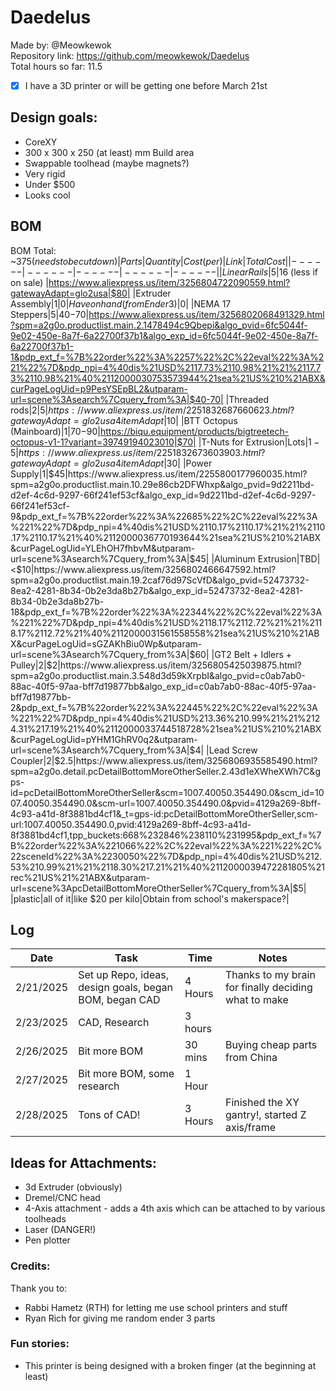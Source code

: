 # Daedelus

Made by: @Meowkewok  
Repository link: https://github.com/meowkewok/Daedelus  
Total hours so far: 11.5   

- [x] I have a 3D printer or will be getting one before March 21st

## Design goals: 
- CoreXY
- 300 x 300 x 250 (at least) mm Build area
- Swappable toolhead (maybe magnets?)
- Very rigid
- Under $500
- Looks cool

## BOM
BOM Total: ~$375 (needs to be cut down)
|Parts |Quantity |Cost (per) |Link  |Total Cost| 
|------|------|------|------|------|
|Linear Rails|5|$16 (less if on sale) |https://www.aliexpress.us/item/3256804722090559.html?gatewayAdapt=glo2usa|$80|
|Extruder Assembly|1|$0|Have on hand (from Ender 3)|$0|
|NEMA 17 Steppers|5|$40-$70|https://www.aliexpress.us/item/3256802068491329.html?spm=a2g0o.productlist.main.2.1478494c9Qbepi&algo_pvid=6fc5044f-9e02-450e-8a7f-6a22700f37b1&algo_exp_id=6fc5044f-9e02-450e-8a7f-6a22700f37b1-1&pdp_ext_f=%7B%22order%22%3A%2257%22%2C%22eval%22%3A%221%22%7D&pdp_npi=4%40dis%21USD%2117.73%2110.98%21%21%2117.73%2110.98%21%40%2112000030753573944%21sea%21US%210%21ABX&curPageLogUid=p9PesYSEpBL2&utparam-url=scene%3Asearch%7Cquery_from%3A|$40-70|
|Threaded rods|2|$5|https://www.aliexpress.us/item/2251832687660623.html?gatewayAdapt=glo2usa4itemAdapt|$10|
|BTT Octopus (Mainboard)|1|$70-$90|https://biqu.equipment/products/bigtreetech-octopus-v1-1?variant=39749194023010|$70|
|T-Nuts for Extrusion|Lots|$1-5|https://www.aliexpress.us/item/2251832673603903.html?gatewayAdapt=glo2usa4itemAdapt|$30|
|Power Supply|1|$45|https://www.aliexpress.us/item/2255800177960035.html?spm=a2g0o.productlist.main.10.29e86cb2DFWhxp&algo_pvid=9d2211bd-d2ef-4c6d-9297-66f241ef53cf&algo_exp_id=9d2211bd-d2ef-4c6d-9297-66f241ef53cf-9&pdp_ext_f=%7B%22order%22%3A%22685%22%2C%22eval%22%3A%221%22%7D&pdp_npi=4%40dis%21USD%2110.17%2110.17%21%21%2110.17%2110.17%21%40%2112000036770193644%21sea%21US%210%21ABX&curPageLogUid=YLEhOH7fhbvM&utparam-url=scene%3Asearch%7Cquery_from%3A|$45|
|Aluminum Extrusion|TBD|<$10|https://www.aliexpress.us/item/3256802466647592.html?spm=a2g0o.productlist.main.19.2caf76d97ScVfD&algo_pvid=52473732-8ea2-4281-8b34-0b2e3da8b27b&algo_exp_id=52473732-8ea2-4281-8b34-0b2e3da8b27b-18&pdp_ext_f=%7B%22order%22%3A%22344%22%2C%22eval%22%3A%221%22%7D&pdp_npi=4%40dis%21USD%2118.17%2112.72%21%21%2118.17%2112.72%21%40%2112000031561558558%21sea%21US%210%21ABX&curPageLogUid=sGZAKhBiu0Wp&utparam-url=scene%3Asearch%7Cquery_from%3A|$60|
|GT2 Belt + Idlers + Pulley|2|$2|https://www.aliexpress.us/item/3256805425039875.html?spm=a2g0o.productlist.main.3.548d3d59kXrpbI&algo_pvid=c0ab7ab0-88ac-40f5-97aa-bff7d19877bb&algo_exp_id=c0ab7ab0-88ac-40f5-97aa-bff7d19877bb-2&pdp_ext_f=%7B%22order%22%3A%22445%22%2C%22eval%22%3A%221%22%7D&pdp_npi=4%40dis%21USD%213.36%210.99%21%21%2124.31%217.19%21%40%2112000033744518728%21sea%21US%210%21ABX&curPageLogUid=pYHM1GhRV0q2&utparam-url=scene%3Asearch%7Cquery_from%3A|$4|
|Lead Screw Coupler|2|$2.5|https://www.aliexpress.us/item/3256806935585490.html?spm=a2g0o.detail.pcDetailBottomMoreOtherSeller.2.43d1eXWheXWh7C&gps-id=pcDetailBottomMoreOtherSeller&scm=1007.40050.354490.0&scm_id=1007.40050.354490.0&scm-url=1007.40050.354490.0&pvid=4129a269-8bff-4c93-a41d-8f3881bd4cf1&_t=gps-id:pcDetailBottomMoreOtherSeller,scm-url:1007.40050.354490.0,pvid:4129a269-8bff-4c93-a41d-8f3881bd4cf1,tpp_buckets:668%232846%238110%231995&pdp_ext_f=%7B%22order%22%3A%221066%22%2C%22eval%22%3A%221%22%2C%22sceneId%22%3A%2230050%22%7D&pdp_npi=4%40dis%21USD%212.53%210.99%21%21%2118.30%217.21%21%40%2112000039472281805%21rec%21US%21%21ABX&utparam-url=scene%3ApcDetailBottomMoreOtherSeller%7Cquery_from%3A|$5|
|plastic|all of it|like $20 per kilo|Obtain from school's makerspace?|


## Log
|Date |Task |Time |Notes|
|-----|-----|-----|-----|
|2/21/2025|Set up Repo, ideas, design goals, began BOM, began CAD|4 Hours|Thanks to my brain for finally deciding what to make|
|2/23/2025|CAD, Research|3 hours||
|2/26/2025|Bit more BOM|30 mins|Buying cheap parts from China|
|2/27/2025|Bit more BOM, some research|1 Hour||
|2/28/2025|Tons of CAD!|3 Hours|Finished the XY gantry!, started Z axis/frame|

## Ideas for Attachments:
- 3d Extruder (obviously)
- Dremel/CNC head
- 4-Axis attachment - adds a 4th axis which can be attached to by various toolheads
- Laser (DANGER!)
- Pen plotter

### Credits:  
Thank you to:  
- Rabbi Hametz (RTH) for letting me use school printers and stuff
- Ryan Rich for giving me random ender 3 parts

### Fun stories:
- This printer is being designed with a broken finger (at the beginning at least)

